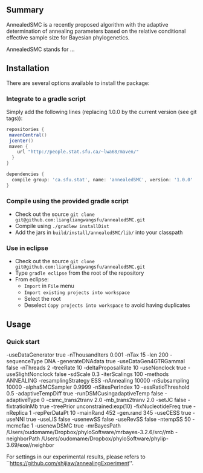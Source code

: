 Summary
-------

<!-- [![Build Status](https://travis-ci.org/alexandrebouchard/phylosmcsampler.png?branch=master)](https://travis-ci.org/alexandrebouchard/phylosmcsampler) -->

AnnealedSMC is a recently proposed algorithm with the adaptive determination of annealing parameters based on the relative conditional effective sample size for Bayesian phylogenetics.

AnnealedSMC stands for ...


Installation
------------


There are several options available to install the package:

### Integrate to a gradle script

Simply add the following lines (replacing 1.0.0 by the current version (see git tags)):

```groovy
repositories {
 mavenCentral()
 jcenter()
 maven {
    url "http://people.stat.sfu.ca/~lwa68/maven/"
  }
}

dependencies {
  compile group: 'ca.sfu.stat', name: 'annealedSMC', version: '1.0.0'
}
```

### Compile using the provided gradle script

- Check out the source ``git clone git@github.com:liangliangwangsfu/annealedSMC.git``
- Compile using ``./gradlew installDist``
- Add the jars in ``build/install/annealedSMC/lib/`` into your classpath

### Use in eclipse

- Check out the source ``git clone git@github.com:liangliangwangsfu/annealedSMC.git``
- Type ``gradle eclipse`` from the root of the repository
- From eclipse:
  - ``Import`` in ``File`` menu
  - ``Import existing projects into workspace``
  - Select the root
  - Deselect ``Copy projects into workspace`` to avoid having duplicates


Usage
-----

### Quick start

-useDataGenerator true   -nThousandIters 0.001  -nTax  15 -len  200 -sequenceType DNA -generateDNAdata true -useDataGen4GTRGammaI false -nThreads 2  -treeRate 10 -deltaProposalRate 10 -useNonclock true -useSlightNonclock false -sdScale 0.3 
-iterScalings  100   -methods   ANNEALING   -resamplingStrategy ESS  -nAnnealing 10000 -nSubsampling 10000 -alphaSMCSampler 0.9999    -nSitesPerIndex  10
-essRatioThreshold 0.5 -adaptiveTempDiff true  -runDSMCusingadaptiveTemp  false
-adaptiveType 0     -csmc_trans2tranv 2.0   -mb_trans2tranv 2.0 -setJC false  -fixtratioInMb true  -treePrior unconstrained:exp(10)     -fixNucleotideFreq true   -nReplica  1   -repPerDataPt   10  -mainRand 452  -gen.rand 345 -useCESS true -useNNI true  -useLIS  false  -usenewSS false  -useRevSS false -ntempSS  50  -mcmcfac  1 -usenewDSMC  true
-mrBayesPath  /Users/oudomame/Dropbox/phyloSoftware/mrbayes-3.2.6/src//mb  -neighborPath /Users/oudomame/Dropbox/phyloSoftware/phylip-3.69/exe//neighbor

For settings in our experimental results, please refers to ``https://github.com/shijiaw/annealingExperiment''.
